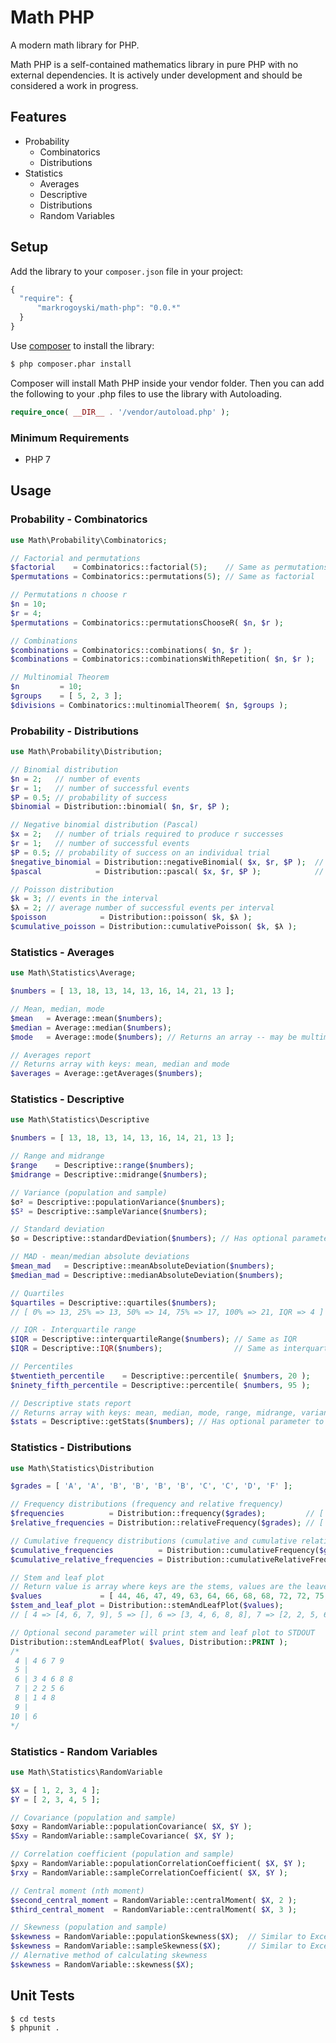 Math PHP
=====================

A modern math library for PHP.

Math PHP is a self-contained mathematics library in pure PHP with no external dependencies. It is actively under development and should be considered a work in progress.

Features
--------
 * Probability
     * Combinatorics
     * Distributions
 * Statistics
     * Averages
     * Descriptive
     * Distributions
     * Random Variables

Setup
-----

 Add the library to your `composer.json` file in your project:

```javascript
{
  "require": {
      "markrogoyski/math-php": "0.0.*"
  }
}
```

Use [composer](http://getcomposer.org) to install the library:

```bash
$ php composer.phar install
```

Composer will install Math PHP inside your vendor folder. Then you can add the following to your
.php files to use the library with Autoloading.

```php
require_once( __DIR__ . '/vendor/autoload.php' );
```

### Minimum Requirements
 * PHP 7

Usage
-----

### Probability - Combinatorics
```php
use Math\Probability\Combinatorics;

// Factorial and permutations
$factorial    = Combinatorics::factorial(5);    // Same as permutations
$permutations = Combinatorics::permutations(5); // Same as factorial

// Permutations n choose r
$n = 10;
$r = 4;
$permutations = Combinatorics::permutationsChooseR( $n, $r );

// Combinations
$combinations = Combinatorics::combinations( $n, $r );
$combinations = Combinatorics::combinationsWithRepetition( $n, $r );

// Multinomial Theorem
$n         = 10;
$groups    = [ 5, 2, 3 ];
$divisions = Combinatorics::multinomialTheorem( $n, $groups );
```

### Probability - Distributions
```php
use Math\Probability\Distribution;

// Binomial distribution
$n = 2;   // number of events
$r = 1;   // number of successful events
$P = 0.5; // probability of success
$binomial = Distribution::binomial( $n, $r, $P );

// Negative binomial distribution (Pascal)
$x = 2;   // number of trials required to produce r successes
$r = 1;   // number of successful events
$P = 0.5; // probability of success on an individual trial
$negative_binomial = Distribution::negativeBinomial( $x, $r, $P );  // Same as pascal
$pascal            = Distribution::pascal( $x, $r, $P );            // Same as negative binomial

// Poisson distribution
$k = 3; // events in the interval
$λ = 2; // average number of successful events per interval
$poisson            = Distribution::poisson( $k, $λ );
$cumulative_poisson = Distribution::cumulativePoisson( $k, $λ );
```

### Statistics - Averages
```php
use Math\Statistics\Average;

$numbers = [ 13, 18, 13, 14, 13, 16, 14, 21, 13 ];

// Mean, median, mode
$mean   = Average::mean($numbers);
$median = Average::median($numbers);
$mode   = Average::mode($numbers); // Returns an array -- may be multimodal

// Averages report
// Returns array with keys: mean, median and mode
$averages = Average::getAverages($numbers);
```

### Statistics - Descriptive
```php
use Math\Statistics\Descriptive

$numbers = [ 13, 18, 13, 14, 13, 16, 14, 21, 13 ];

// Range and midrange
$range    = Descriptive::range($numbers);
$midrange = Descriptive::midrange($numbers);

// Variance (population and sample)
$σ² = Descriptive::populationVariance($numbers);
$S² = Descriptive::sampleVariance($numbers);

// Standard deviation
$σ = Descriptive::standardDeviation($numbers); // Has optional parameter to set population or sample variance

// MAD - mean/median absolute deviations
$mean_mad   = Descriptive::meanAbsoluteDeviation($numbers);
$median_mad = Descriptive::medianAbsoluteDeviation($numbers);

// Quartiles
$quartiles = Descriptive::quartiles($numbers);
// [ 0% => 13, 25% => 13, 50% => 14, 75% => 17, 100% => 21, IQR => 4 ]

// IQR - Interquartile range
$IQR = Descriptive::interquartileRange($numbers); // Same as IQR
$IQR = Descriptive::IQR($numbers);                // Same as interquartileRange

// Percentiles
$twentieth_percentile    = Descriptive::percentile( $numbers, 20 );
$ninety_fifth_percentile = Descriptive::percentile( $numbers, 95 );

// Descriptive stats report
// Returns array with keys: mean, median, mode, range, midrange, variance, standard deviation, mean_mad, median_mad, quartiles
$stats = Descriptive::getStats($numbers); // Has optional parameter to set population or sample variance
```
### Statistics - Distributions
```php
use Math\Statistics\Distribution

$grades = [ 'A', 'A', 'B', 'B', 'B', 'B', 'C', 'C', 'D', 'F' ];

// Frequency distributions (frequency and relative frequency)
$frequencies          = Distribution::frequency($grades);         // [ A => 2,   B => 4,   C => 2,   D => 1,   F => 1   ]
$relative_frequencies = Distribution::relativeFrequency($grades); // [ A => 0.2, B => 0.4, C => 0.2, D => 0.1, F => 0.1 ]

// Cumulative frequency distributions (cumulative and cumulative relative)
$cumulative_frequencies          = Distribution::cumulativeFrequency($grades);         // [ A => 2,   B => 6,   C => 8,   D => 9,   F => 10  ]
$cumulative_relative_frequencies = Distribution::cumulativeRelativeFrequency($grades); // [ A => 0.2, B => 0.6, C => 0.8, D => 0.9, F => 1   ]

// Stem and leaf plot
// Return value is array where keys are the stems, values are the leaves
$values             = [ 44, 46, 47, 49, 63, 64, 66, 68, 68, 72, 72, 75, 76, 81, 84, 88, 106 ];
$stem_and_leaf_plot = Distribution::stemAndLeafPlot($values);
// [ 4 => [4, 6, 7, 9], 5 => [], 6 => [3, 4, 6, 8, 8], 7 => [2, 2, 5, 6], 8 => [1, 4, 8], 9 => [], 10 => [6] ]

// Optional second parameter will print stem and leaf plot to STDOUT
Distribution::stemAndLeafPlot( $values, Distribution::PRINT );
/*
 4 | 4 6 7 9
 5 |
 6 | 3 4 6 8 8
 7 | 2 2 5 6
 8 | 1 4 8
 9 |
10 | 6
*/
```

### Statistics - Random Variables
```php
use Math\Statistics\RandomVariable

$X = [ 1, 2, 3, 4 ];
$Y = [ 2, 3, 4, 5 ];

// Covariance (population and sample)
$σxy = RandomVariable::populationCovariance( $X, $Y );
$Sxy = RandomVariable::sampleCovariance( $X, $Y );

// Correlation coefficient (population and sample)
$ρxy = RandomVariable::populationCorrelationCoefficient( $X, $Y );
$rxy = RandomVariable::sampleCorrelationCoefficient( $X, $Y );

// Central moment (nth moment)
$second_central_moment = RandomVariable::centralMoment( $X, 2 );
$third_central_moment  = RandomVariable::centralMoment( $X, 3 );

// Skewness (population and sample)
$skewness = RandomVariable::populationSkewness($X);  // Similar to Excel's SKEW.P
$skewness = RandomVariable::sampleSkewness($X);      // Similar to Excel's SKEW
// Alernative method of calculating skewness
$skewness = RandomVariable::skewness($X);
```

Unit Tests
----------

```bash
$ cd tests
$ phpunit .
```